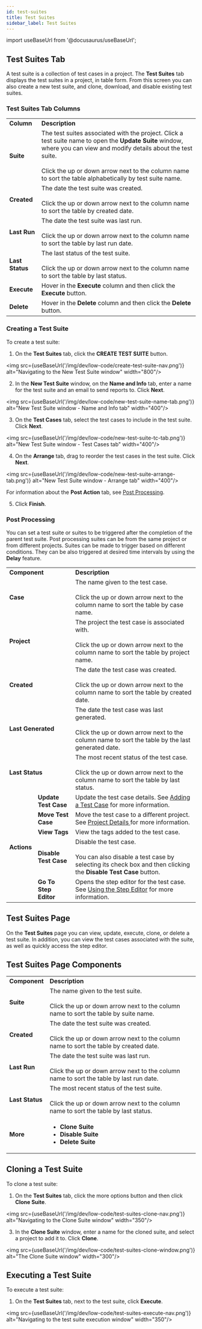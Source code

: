 ```yaml
---
id: test-suites
title: Test Suites 
sidebar_label: Test Suites 
---
```


import useBaseUrl from '@docusaurus/useBaseUrl';

## Test Suites Tab

A test suite is a collection of test cases in a project. The **Test Suites** tab displays the test suites in a project, in table form. From this screen you can also create a new test suite, and clone, download, and disable existing test suites.

### Test Suites Tab Columns

<table>
  <tr>
    <td><b>Column</b>
    </td>
    <td colspan='2'><b>Description</b>
    </td>
  </tr>
  <tr>
    <td><b>Suite</b>
    </td>
    <td colspan='2'>The test suites associated with the project. Click a test suite name to open the <b>Update Suite</b> window, where you can view and modify details about the test suite.<br/><br/>Click the up or down arrow next to the column name to sort the table alphabetically by test suite name.
    </td>
  </tr>
  <tr>
    <td><b>Created</b>
    </td>
    <td colspan='2'>The date the test suite was created.<br/><br/>Click the up or down arrow next to the column name to sort the table by created date.
    </td>
  </tr>
  <tr>
    <td><b>Last Run</b>
    </td>
    <td colspan='2'>The date the test suite was last run.<br/><br/>Click the up or down arrow next to the column name to sort the table by last run date.
    </td>
  </tr>
  <tr>
    <td><b>Last Status</b>
    </td>
    <td colspan='2'>The last status of the test suite.<br/><br/>Click the up or down arrow next to the column name to sort the table by last status.
    </td>
  </tr>
  <tr>
    <td><b>Execute</b>
    </td>
    <td colspan='2'>Hover in the <b>Execute</b> column and then click the <b>Execute</b> button.
    </td>
  </tr>
  <tr>
    <td><b>Delete</b>
    </td>
    <td colspan='2'>Hover in the <b>Delete</b> column and then click the <b>Delete</b> button.
    </td>
  </tr>
  
</table>

### Creating a Test Suite

To create a test suite:

1. On the **Test Suites** tab, click the **CREATE TEST SUITE** button.

<img src={useBaseUrl('/img/dev/low-code/create-test-suite-nav.png')} alt="Navigating to the New Test Suite window" width="800"/>

2. In the **New Test Suite** window, on the **Name and Info** tab, enter a name for the test suite and an email to send reports to. Click **Next**.

<img src={useBaseUrl('/img/dev/low-code/new-test-suite-name-tab.png')} alt="New Test Suite window - Name and Info tab" width="400"/>

3. On the **Test Cases** tab, select the test cases to include in the test suite. Click **Next**.

<img src={useBaseUrl('/img/dev/low-code/new-test-suite-tc-tab.png')} alt="New Test Suite window - Test Cases tab" width="400"/>

4. On the **Arrange** tab, drag to reorder the test cases in the test suite. Click **Next**.

<img src={useBaseUrl('/img/dev/low-code/new-test-suite-arrange-tab.png')} alt="New Test Suite window - Arrange tab" width="400"/>

For information about the **Post Action** tab, see [Post Processing](#post-processing).

5. Click **Finish**.

### Post Processing

You can set a test suite or suites to be triggered after the completion of the parent test suite. Post processing suites can be from the same project or from different projects. Suites can be made to trigger based on different conditions. They can be also triggered at desired time intervals by using the **Delay** feature.



<table>
  <tr>
    <td colspan='2'><b>Component</b>
    </td>
    <td><b>Description</b>
    </td>
  </tr>
  <tr>
    <td colspan='2'><b>Case</b>
    </td>
    <td>The name given to the test case.<br/><br/>Click the up or down arrow next to the column name to sort the table by case name.
    </td>
  </tr>
  <tr>
    <td colspan='2'><b>Project</b>
    </td>
    <td>The project the test case is associated with.<br/><br/>Click the up or down arrow next to the column name to sort the table by project name.
    </td>
  </tr>
  <tr>
    <td colspan='2'><b>Created</b>
    </td>
    <td>The date the test case was created.<br/><br/>Click the up or down arrow next to the column name to sort the table by created date.
    </td>
  </tr>
  <tr>
    <td colspan='2'><b>Last Generated</b>
    </td>
    <td>The date the test case was last generated.<br/><br/>Click the up or down arrow next to the column name to sort the table by the last generated date.
    </td>
  </tr>
  <tr>
    <td colspan='2'><b>Last Status</b>
    </td>
    <td>The most recent status of the test case.<br/><br/>Click the up or down arrow next to the column name to sort the table by last status.
    </td>
  </tr>
  <tr>
    <td rowspan='5'><b>Actions</b>
    </td>
    <td><b>Update Test Case</b>
    </td>
    <td>Update the test case details. See <a href="/dev/low-code/projects/test-cases/#adding-a-test-case">Adding a Test Case</a> for more information.
    </td>
  </tr>
  <tr>
    <td><b>Move Test Case</b>
    </td>
    <td>Move the test case to a different project. See <a href="/dev/low-code/projects/project-details">Project Details </a> for more information.
    </td>
  </tr>
  <tr>
    <td><b>View Tags</b>
    </td>
    <td>View the tags added to the test case.
    </td>
  </tr>
  <tr>
    <td><b>Disable Test Case</b>
    </td>
    <td>Disable the test case.<br/><br/>You can also disable a test case by selecting its check box and then clicking the <b>Disable Test Case</b> button.
    </td>
  </tr>
  <tr>
    <td><b>Go To Step Editor</b>
    </td>
    <td>Opens the step editor for the test case. See <a href="/dev/low-code/projects/test-cases#using-the-step-editor">Using the Step Editor</a> for more information.
    </td>
  </tr>
</table>


## Test Suites Page
On the **Test Suites** page you can view, update, execute, clone, or delete a test suite. In addition, you can view the test cases associated with the suite, as well as quickly access the step editor.

## Test Suites Page Components

<table>
  <tr>
    <td colspan='2'><b>Component</b>
    </td>
    <td><b>Description</b>
    </td>
  </tr>
  <tr>
    <td colspan='2'><b>Suite</b>
    </td>
    <td>The name given to the test suite.<br/><br/>Click the up or down arrow next to the column name to sort the table by suite name.
    </td>
  </tr>
  <tr>
    <td colspan='2'><b>Created</b>
    </td>
    <td>The date the test suite was created.<br/><br/>Click the up or down arrow next to the column name to sort the table by created date.
    </td>
  </tr>
  <tr>
    <td colspan='2'><b>Last Run</b>
    </td>
    <td>The date the test suite was last run.<br/><br/>Click the up or down arrow next to the column name to sort the table by last run date.
    </td>
  </tr>
  <tr>
    <td colspan='2'><b>Last Status</b>
    </td>
    <td>The most recent status of the test suite.<br/><br/>Click the up or down arrow next to the column name to sort the table by last status.
    </td>
  </tr>

  <tr>
    <td colspan='2'><b>More</b>
    </td>
    <td><ul>
    <li><b>Clone Suite</b></li>
    <li><b>Disable Suite</b></li>
    <li><b>Delete Suite</b></li>
    </ul>
    </td>
  </tr>
</table>

## Cloning a Test Suite

To clone a test suite:

1. On the **Test Suites** tab, click the more options button and then click **Clone Suite**.

<img src={useBaseUrl('/img/dev/low-code/test-suites-clone-nav.png')} alt="Navigating to the Clone Suite window" width="350"/>

3. In the **Clone Suite** window, enter a name for the cloned suite, and select a project to add it to. Click **Clone**.

<img src={useBaseUrl('/img/dev/low-code/test-suites-clone-window.png')} alt="The Clone Suite window" width="300"/>

## Executing a Test Suite

To execute a test suite:

1.  On the **Test Suites** tab, next to the test suite, click **Execute**.

<img src={useBaseUrl('/img/dev/low-code/test-suites-execute-nav.png')} alt="Navigating to the test suite execution window" width="350"/>
